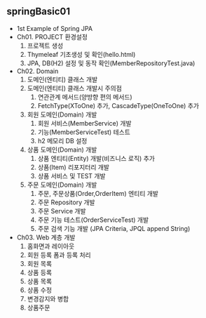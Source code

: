 ## springBasic01
  + 1st Example of Spring JPA
  + Ch01. PROJECT 환경설정
    1. 프로젝트 생성
    2. Thymeleaf 기초생성 및 확인(hello.html)
    3. JPA, DB(H2) 설정 및 동작 확인(MemberRepositoryTest.java)    
  + Ch02. Domain
    1. 도메인(엔티티) 클래스 개발
    2. 도메인(엔티티) 클래스 개발시 주의점
       1. 연관관계 메서드(양방향 편의 메서드)
       2. FetchType(XToOne) 추가, CascadeType(OneToOne) 추가
    3. 회원 도메인(Domain) 개발
       1. 회원 서비스(MemberService) 개발
       2. 기능(MemberServiceTest) 테스트
       3. h2 메모리 DB 설정
    4. 상품 도메인(Domain) 개발
       1. 상품 엔티티(Entity) 개발(비즈니스 로직) 추가 
       2. 상품(Item) 리포지터리 개발
       3. 상품 서비스 및 TEST 개발
    5. 주문 도메인(Domain) 개발
       1. 주문, 주문상품(Order,OrderItem) 엔티티 개발
       2. 주문 Repository 개발
       3. 주문 Service 개발
       4. 주문 기능 테스트(OrderServiceTest) 개발
       5. 주문 검색 기능 개발 (JPA Criteria, JPQL append String)
  + Ch03. Web 계층 개발
       1. 홈화면과 레이아웃
       2. 회원 등록 폼과 등록 처리
       3. 회원 목록
       4. 상품 등록
       5. 상품 목록
       6. 상품 수정
       7. 변경감지와 병합
       8. 상품주문
